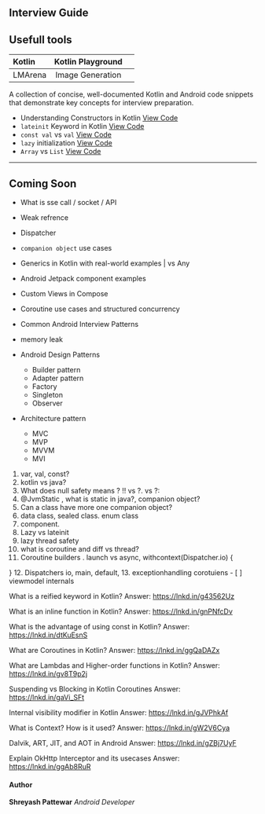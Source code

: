##  Interview Guide

## Usefull tools
| Kotlin | Kotlin Playground |   |
| :------- | :------: | -------: |
| LMArena  | Image Generation  |  |

A collection of concise, well-documented Kotlin and Android code snippets that demonstrate key concepts for interview preparation.

 
 

  - Understanding Constructors in Kotlin [ View Code](https://github.com/shreyashp47/CodeSnippet/blob/main/Kotlin/Understanding_Constructors.md)
  - `lateinit` Keyword in Kotlin [ View Code](https://github.com/shreyashp47/CodeSnippet/blob/main/Kotlin/lateinit.md)
  - `const val` vs `val` [View Code](https://github.com/shreyashp47/CodeSnippet/blob/main/Kotlin/const%20val%20vs%20val%20in%20Kotlin.md)
  - `lazy` initialization [View Code](https://github.com/shreyashp47/CodeSnippet/blob/main/Kotlin/lazy%20keyboard.md)
  - `Array` vs `List` [View Code](https://github.com/shreyashp47/CodeSnippet/blob/main/Kotlin/Array%20vs%20List.md) 

---

##  Coming Soon
- What is sse call / socket / API
-  Weak refrence
- Dispatcher 
-  `companion object` use cases
-  Generics in Kotlin with real-world examples | <T> vs Any
-  Android Jetpack component examples
-  Custom Views in Compose
-  Coroutine use cases and structured concurrency
-  Common Android Interview Patterns
- memory leak
- Android Design Patterns
    - Builder pattern
    - Adapter pattern
    - Factory
    - Singleton
    - Observer
 
- Architecture pattern
    - MVC
    - MVP
    - MVVM
    - MVI
 
1. var, val, const?
2. kotlin vs java?
3. What does null safety means ? 
!! vs ?. vs ?:
4. @JvmStatic , what is static in java?, companion object?
5. Can a class have more one companion object?
6. data class, sealed class. enum class 
7. component.
8. Lazy vs lateinit
9. lazy thread safety
10. what is coroutine and diff vs thread?
11. Coroutine builders . launch vs async, withcontext(Dispatcher.io) {

}
12. Dispatchers io, main, default,
13. exceptionhandling corotuiens
    - [ ] viewmodel internals 

What is a reified keyword in Kotlin?
Answer: https://lnkd.in/g43562Uz

What is an inline function in Kotlin?
Answer: https://lnkd.in/gnPNfcDv

What is the advantage of using const in Kotlin?
Answer: https://lnkd.in/dtKuEsnS

What are Coroutines in Kotlin?
Answer: https://lnkd.in/ggQaDAZx

What are Lambdas and Higher-order functions in Kotlin?
Answer: https://lnkd.in/gv8T9p2j

Suspending vs Blocking in Kotlin Coroutines
Answer: https://lnkd.in/gaVi_SFt

Internal visibility modifier in Kotlin
Answer: https://lnkd.in/gJVPhkAf

What is Context? How is it used?
Answer: https://lnkd.in/gW2V6Cya

Dalvik, ART, JIT, and AOT in Android
Answer: https://lnkd.in/gZBj7UyF

Explain OkHttp Interceptor and its usecases
Answer: https://lnkd.in/ggAb8RuR



####  Author

**Shreyash Pattewar**  *Android Developer*
